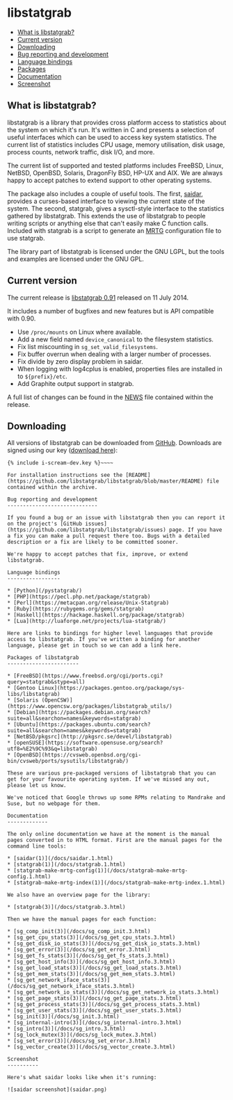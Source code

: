 libstatgrab
===========

* [What is libstatgrab?](#what-is-libstatgrab)
* [Current version](#current-version)
* [Downloading](#downloading)
* [Bug reporting and development](#bug-reporting-and-development)
* [Language bindings](#language-bindings)
* [Packages](#packages-of-libstatgrab)
* [Documentation](#documentation)
* [Screenshot](#screenshot)

What is libstatgrab?
--------------------

libstatgrab is a library that provides cross platform access to statistics about the system on which it's run. It's written in C and presents a selection of useful interfaces which can be used to access key system statistics. The current list of statistics includes CPU usage, memory utilisation, disk usage, process counts, network traffic, disk I/O, and more.

The current list of supported and tested platforms includes FreeBSD, Linux, NetBSD, OpenBSD, Solaris, DragonFly BSD, HP-UX and AIX. We are always happy to accept patches to extend support to other operating systems.

The package also includes a couple of useful tools. The first, [saidar](#screenshot), provides a curses-based interface to viewing the current state of the system. The second, statgrab, gives a sysctl-style interface to the statistics gathered by libstatgrab. This extends the use of libstatgrab to people writing scripts or anything else that can't easily make C function calls. Included with statgrab is a script to generate an [MRTG](https://oss.oetiker.ch/mrtg/) configuration file to use statgrab.

The library part of libstatgrab is licensed under the GNU LGPL, but the tools and examples are licensed under the GNU GPL.

Current version
---------------

The current release is [libstatgrab 0.91](https://github.com/libstatgrab/libstatgrab/releases/tag/LIBSTATGRAB_0_91) released on 11 July 2014.

It includes a number of bugfixes and new features but is API compatible with 0.90.

* Use `/proc/mounts` on Linux where available.
* Add a new field named `device_canonical` to the filesystem statistics.
* Fix list miscounting in `sg_set_valid_filesystems`.
* Fix buffer overrun when dealing with a larger number of processes.
* Fix divide by zero display problem in saidar.
* When logging with log4cplus is enabled, properties files are installed in to `${prefix}/etc`.
* Add Graphite output support in statgrab.

A full list of changes can be found in the [NEWS](https://github.com/libstatgrab/libstatgrab/blob/LIBSTATGRAB_0_91/NEWS) file contained within the release.

Downloading
-----------

All versions of libstatgrab can be downloaded from [GitHub](https://github.com/libstatgrab/libstatgrab/releases). Downloads are signed using our key ([download here](/i-scream-dev.asc)):

~~~~
{% include i-scream-dev.key %}~~~~

For installation instructions see the [README](https://github.com/libstatgrab/libstatgrab/blob/master/README) file contained within the archive.

Bug reporting and development
-----------------------------

If you found a bug or an issue with libstatgrab then you can report it on the project's [GitHub issues](https://github.com/libstatgrab/libstatgrab/issues) page. If you have a fix you can make a pull request there too. Bugs with a detailed description or a fix are likely to be committed sooner.

We're happy to accept patches that fix, improve, or extend libstatgrab.

Language bindings
-----------------

* [Python](/pystatgrab/)
* [PHP](https://pecl.php.net/package/statgrab)
* [Perl](https://metacpan.org/release/Unix-Statgrab)
* [Ruby](https://rubygems.org/gems/statgrab)
* [Haskell](https://hackage.haskell.org/package/statgrab)
* [Lua](http://luaforge.net/projects/lua-statgrab/)

Here are links to bindings for higher level languages that provide access to libstatgrab. If you've written a binding for another language, please get in touch so we can add a link here.

Packages of libstatgrab
-----------------------

* [FreeBSD](https://www.freebsd.org/cgi/ports.cgi?query=statgrab&stype=all)
* [Gentoo Linux](https://packages.gentoo.org/package/sys-libs/libstatgrab)
* [Solaris (OpenCSW)](https://www.opencsw.org/packages/libstatgrab_utils/)
* [Debian](https://packages.debian.org/search?suite=all&searchon=names&keywords=statgrab)
* [Ubuntu](https://packages.ubuntu.com/search?suite=all&searchon=names&keywords=statgrab)
* [NetBSD/pkgsrc](http://pkgsrc.se/devel/libstatgrab)
* [openSUSE](https://software.opensuse.org/search?utf8=%E2%9C%93&q=libstatgrab)
* [OpenBSD](https://cvsweb.openbsd.org/cgi-bin/cvsweb/ports/sysutils/libstatgrab/)

These are various pre-packaged versions of libstatgrab that you can get for your favourite operating system. If we've missed any out, please let us know.

We've noticed that Google throws up some RPMs relating to Mandrake and Suse, but no webpage for them.

Documentation
-------------

The only online documentation we have at the moment is the manual pages converted in to HTML format. First are the manual pages for the command line tools:

* [saidar(1)](/docs/saidar.1.html)
* [statgrab(1)](/docs/statgrab.1.html)
* [statgrab-make-mrtg-config(1)](/docs/statgrab-make-mrtg-config.1.html)
* [statgrab-make-mrtg-index(1)](/docs/statgrab-make-mrtg-index.1.html)

We also have an overview page for the library:

* [statgrab(3)](/docs/statgrab.3.html)

Then we have the manual pages for each function:

* [sg_comp_init(3)](/docs/sg_comp_init.3.html)
* [sg_get_cpu_stats(3)](/docs/sg_get_cpu_stats.3.html)
* [sg_get_disk_io_stats(3)](/docs/sg_get_disk_io_stats.3.html)
* [sg_get_error(3)](/docs/sg_get_error.3.html)
* [sg_get_fs_stats(3)](/docs/sg_get_fs_stats.3.html)
* [sg_get_host_info(3)](/docs/sg_get_host_info.3.html)
* [sg_get_load_stats(3)](/docs/sg_get_load_stats.3.html)
* [sg_get_mem_stats(3)](/docs/sg_get_mem_stats.3.html)
* [sg_get_network_iface_stats(3)](/docs/sg_get_network_iface_stats.3.html)
* [sg_get_network_io_stats(3)](/docs/sg_get_network_io_stats.3.html)
* [sg_get_page_stats(3)](/docs/sg_get_page_stats.3.html)
* [sg_get_process_stats(3)](/docs/sg_get_process_stats.3.html)
* [sg_get_user_stats(3)](/docs/sg_get_user_stats.3.html)
* [sg_init(3)](/docs/sg_init.3.html)
* [sg_internal-intro(3)](/docs/sg_internal-intro.3.html)
* [sg_intro(3)](/docs/sg_intro.3.html)
* [sg_lock_mutex(3)](/docs/sg_lock_mutex.3.html)
* [sg_set_error(3)](/docs/sg_set_error.3.html)
* [sg_vector_create(3)](/docs/sg_vector_create.3.html)

Screenshot
----------

Here's what saidar looks like when it's running:

![saidar screenshot](saidar.png)
